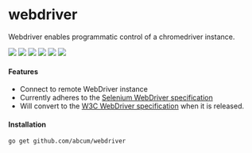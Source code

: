 # webdriver

Webdriver enables programmatic control of a chromedriver instance.

[![](https://img.shields.io/circleci/token/f8a5da8c673cdc83e460eb7a1460edd947c9a748/project/abcum/webdriver/master.svg?style=flat-square)](https://circleci.com/gh/abcum/webdriver) [![](https://img.shields.io/badge/status-0.1.0-ff00bb.svg?style=flat-square)](https://github.com/abcum/webdriver) [![](https://img.shields.io/badge/godoc-reference-blue.svg?style=flat-square)](https://godoc.org/github.com/abcum/webdriver) [![](https://goreportcard.com/badge/github.com/abcum/webdriver?style=flat-square)](https://goreportcard.com/report/github.com/abcum/webdriver) [![](https://img.shields.io/coveralls/abcum/webdriver/master.svg?style=flat-square)](https://coveralls.io/github/abcum/webdriver?branch=master) [![](https://img.shields.io/badge/license-Apache_License_2.0-00bfff.svg?style=flat-square)](https://github.com/abcum/webdriver) 

#### Features

- Connect to remote WebDriver instance
- Currently adheres to the [Selenium WebDriver specification](https://github.com/SeleniumHQ/selenium/wiki/JsonWireProtocol)
- Will convert to the [W3C WebDriver specification](https://w3c.github.io/webdriver/webdriver-spec.html) when it is released.

#### Installation

```bash
go get github.com/abcum/webdriver
```
